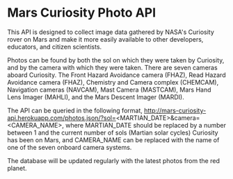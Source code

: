 # Mars Curiosity Photo API

This API is designed to collect image data gathered by NASA's Curiosity rover on Mars and make it more easily available to other developers, educators, and citizen scientists.

Photos can be found by both the sol on which they were taken by Curiosity, and by the camera with which they were taken. There are seven cameras aboard Curiosity. The Front Hazard Avoidance camera (FHAZ), Read Hazard Avoidance camera (FHAZ), Chemistry and Camera complex (CHEMCAM), Navigation cameras (NAVCAM), Mast Camera (MASTCAM), Mars Hand Lens Imager (MAHLI), and the Mars Descent Imager (MARDI).

The API can be queried in the following format, http://mars-curiosity-api.herokuapp.com/photos.json/?sol=<MARTIAN_DATE>&camera=<CAMERA_NAME>, where MARTIAN_DATE should be replaced by a number between 1 and the current number of sols (Martian solar cycles) Curiosity has been on Mars, and CAMERA_NAME can be replaced with the name of one of the seven onboard camera systems.

The database will be updated regularly with the latest photos from the red planet.
